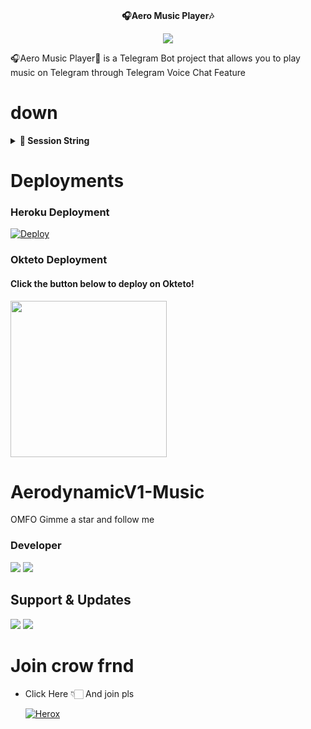 <p align="center">
    <br><b>🎧Aero Music Player🎶</b><br>
</p>
<p align="center"><a href="https://t.me/AerodynamicV1_Promotion"><img src="https://telegra.ph//file/c6d7af5a8dc30ea72764f.jpg"></a></p>

🎧Aero Music Player🎵 is a Telegram Bot project that allows you to play music on Telegram through Telegram Voice Chat Feature</b><br>


# down
  <details>
<summary><b>🔗 Session String</b></summary>
<br>

> You'll need a [API_ID](https://my.telegram.org/auth) & [API_HASH](https://my.telegram.org/auth) in order to generate pyrogram session string. 
> Always remember to use good API combo else your account could be deleted.

<h4> Generate Session via Repl.it: </h4>    
<p><a href="https://replit.com/@SJMxADITI/TrickyAbhi-Music?lite=1&outputonly=1#main.py"><img src="https://img.shields.io/badge/Generate%20On%20Repl-blueviolet?style=for-the-badge&logo=appveyor" width="350""/></a></p>

</details>

  
  
# Deployments
  
### Heroku Deployment
  
  [![Deploy](https://www.herokucdn.com/deploy/button.svg)](https://heroku.com/deploy?template=https://github.com/AerodynamicV1Botz/AeroVC_Bot)
  
  
###  Okteto Deployment

<h4>Click the button below to deploy on Okteto!</h4>
<a href="https://cloud.okteto.com/deploy?repository=https://github.com/AerodynamicV1Botz/AeroVC_Bot"><img src="https://img.shields.io/badge/Deploy%20To%20Okteto-informational?style=for-the-badge&logo=Okteto" width="250""/></a>

  

  
# AerodynamicV1-Music
OMFO Gimme a star and follow me 
  
  
  
### Developer
  
 <a href="https://heroku.com/deploy?template=https://github.com/AerodynamicV1Botz"><img src="https://img.shields.io/badge/pro%20 Follow.svg?style=for-the-badge&logo=Python"></a> 
  <a href="https://t.me/AerodynamicV1_OFFICIAL"><img src="https://img.shields.io/badge/Piro%20 AerodynamicV1-Pro.svg?style=for-the-badge&logo=Python"></a>
## Support & Updates 
<a href="https://t.me/AerodynamicV1_UPDATE"><img src="https://img.shields.io/badge/Join-Group%20Support-blue.svg?style=for-the-badge&logo=Telegram"></a> <a href="https://t.me/AerodynamicV1_Promotioñ"><img src="https://img.shields.io/badge/Join-Updates%20Channel-blue.svg?style=for-the-badge&logo=Telegram"></a>
  
# Join crow frnd 
  
  
- Click Here 👇🏻 And join pls 
  
  [![Herox](https://telegra.ph/file/39e17ab3a96207d3e15ac.jpg)](https://t.me/aboutez)
